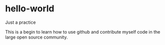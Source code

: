 # hello-world
Just a practice

This is a begin to learn how to use github and contribute myself code in the large open source community.
